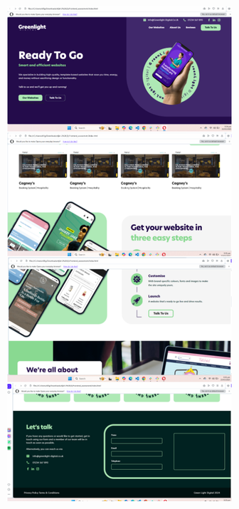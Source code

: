 ![Screenshot 1](https://github.com/ajlal05/Frontend_assessment/blob/main/Assets/screenshots/1.png)
![Screenshot 2](https://github.com/ajlal05/Frontend_assessment/blob/main/Assets/screenshots/2.png)
![Screenshot 3](https://github.com/ajlal05/Frontend_assessment/blob/main/Assets/screenshots/3.png)
![Screenshot 4](https://github.com/ajlal05/Frontend_assessment/blob/main/Assets/screenshots/4.png)
